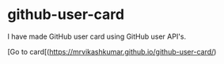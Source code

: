 # github-user-card
I have made GitHub user card using GitHub user API's.

[Go to card[(https://mrvikashkumar.github.io/github-user-card/)
